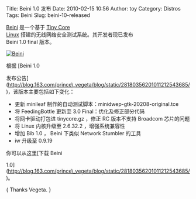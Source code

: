 Title: Beini 1.0 发布
Date: 2010-02-15 10:56
Author: toy
Category: Distros
Tags: Beini
Slug: beini-10-released

[Beini](http://blog.163.com/prince\_vegeta) 是一个基于 [Tiny Core  
Linux](http://tinycorelinux.com)
搭建的无线网络安全测试系统。其开发者现已发布  
Beini 1.0 final 版本。

[![Beini](http://i.linuxtoy.org/images/2010/02/beini-thumb.png)](http://i.linuxtoy.org/images/2010/02/beini.png)

根据 [Beini 1.0  

发布公告](http://blog.163.com/prince\_vegeta/blog/static/28180356201011212543685/)，该版本主要包括如下变化：

+ 更新 minileaf 制作的自动测试脚本：minidwep-gtk-20208-original.tce  
+ 将 FeedingBottle 更新至 3.0 Final：优化及修正部分代码  
+ 将网卡驱动打包进 tinycore.gz ，修正 RC 版本不支持 Broadcom
芯片的问题  
+ 将 Linux 内核升级至 2.6.32.2 ，增强系统兼容性  
+ 增加 Bib 1.0 ， Beini 下类似 Network Stumbler 的工具  
+ iw 升级至 0.9.19

你可以从这里[下载 Beini  

1.0](http://blog.163.com/prince\_vegeta/blog/static/28180356201011212543685/)。

{ Thanks Vegeta. }
